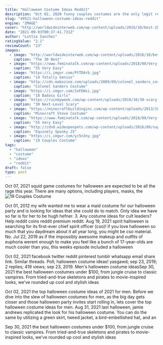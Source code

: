 ```yaml
---
title: "Halloween Costume Ideas Reddit"
description: "Oct 02, 2020 funny couples costumes are the only legit reason to be in a romantic relationship as far as were concerned. Sure, splitting rent is why the couples we know stay together, but if it werent for the prospect of being the best-dressed twosome at halloween"
slug: "49521-halloween-costume-ideas-reddit"
engine: "IMAGE"
cover: "http://worldwideinterweb.com/wp-content/uploads/2016/10/best-2016-costumes.jpg"
date: "2021-09-03T00:37:41.731Z"
author: "Lottie Sanchez"
ratingValue: "2.1"
reviewCount: "23"
images:
  - image: "http://worldwideinterweb.com/wp-content/uploads/2016/10/best-2016-costumes.jpg"
    caption: "The 30 Best"
  - image: "https://www.feminatalk.com/wp-content/uploads/2018/08/Very-Easy-Watercolor-Painting-Ideas-for-beginners00013.jpg"
    caption: "55 Very Easy"
  - image: "https://i.imgur.com/PtTDArb.jpg"
    caption: "14 Totally Genius"
  - image: "http://cdn.makezine.com/uploads/2009/09/colonel_sanders_costume.jpg"
    caption: "Colonel Sanders Costume"
  - image: "https://i.imgur.com/2xFEWsi.jpg"
    caption: "18 Badass Girls"
  - image: "https://ruinmyweek.com/wp-content/uploads/2019/10/30-scary-halloween-decorations-that-freaked-the-neighbors-out-25.jpg"
    caption: "30 Next-Level Scary"
  - image: "https://minecraftbuildinginc.com/wp-content/uploads/2013/10/Minecraft-steve-costume-ideas.jpg"
    caption: "Minecraft Steve Costume"
  - image: "https://www.feminatalk.com/wp-content/uploads/2018/08/Very-Easy-Watercolor-Painting-Ideas-for-beginners00012.jpg"
    caption: "55 Very Easy"
  - image: "http://cdn0.wideopenpets.com/wp-content/uploads/2016/09/superman.jpg"
    caption: "Equinely Spooky 25"
  - image: "https://i.imgur.com/yc5n3ny.jpg"
    caption: "19 Couples Costume"
tags:
  - "halloween"
  - "costume"
  - "ideas"
  - "reddit"
draft: false
type: post
---
```


Oct 07, 2021 squid game costumes for halloween are expected to be all the rage this year. There are many options, including players, masks, the
![19 Couples Costume](https://i.imgur.com/yc5n3ny.jpg "19 Couples Costume")

Oct 01, 2012 my wife wanted me to wear a maid costume for our halloween party and is looking for ideas that she could do to match. Only idea we have so far is for her to be hugh hefner. 3.  Any costume ideas for cult leaders? Help reddit coins reddit premium reddit. Aug 19, 2021 spirit halloween is searching for its first-ever chief spirit officer (cso)! if you love halloween so much that you daydream about it all year long, you might be cso material. No. Jul 22, 2019 as if the impossibly awesome makeup and outfits of euphoria werent enough to make you feel like a bunch of 17-year-olds are much cooler than you, this weeks episode included a halloween
<!--inArticleAds-->

<!--galleryOne-->

Oct 02, 2021 facebook twitter reddit pinterest tumblr whatsapp email share link. Similar threads. Poll; halloween costume ideas! yasgawd; sep 23, 2019; 2 replies; 419 views; sep 23, 2019.  Men's halloween costume ideasSep 30, 2021 the best halloween costumes under $100, from jungle cruise to classic vampires. From tried-and-true skeletons and pirates to movie-inspired looks, we've rounded up cool and stylish ideas
<!--inArticleAds-->

<!--galleryTwo-->

Oct 02, 2021 the top halloween costume ideas of 2021 for men. Before we dive into the slew of halloween costumes for men, as the big day gets closer and those halloween party invites start rolling in, lets cover the top halloween costume ideas for men. Aug 31, 2021 last halloween, jamie andrews replicated the look for his halloween costume. You can do the same by utilizing a green skirt, tweed jacket, a bird-embellished hat, and an
<!--galleryThree-->

Sep 30, 2021 the best halloween costumes under $100, from jungle cruise to classic vampires. From tried-and-true skeletons and pirates to movie-inspired looks, we've rounded up cool and stylish ideas